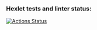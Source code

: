 ### Hexlet tests and linter status:
[![Actions Status](https://github.com/laynest/python-project-49/workflows/hexlet-check/badge.svg)](https://github.com/laynest/python-project-49/actions)